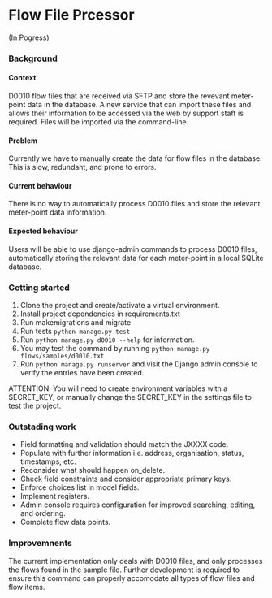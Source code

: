 # Flow File Prcessor
(In Pogress)


### Background

#### Context
D0010 flow files that are received via SFTP and store the revevant meter-point data in the database. A new service that can import these files and allows their information to be accessed via the web by support staff is required. Files will be imported via the command-line. 

#### Problem
Currently we have to manually create the data for flow files in the database. This is slow, redundant, and prone to errors.

#### Current behaviour
There is no way to automatically process D0010 files and store the relevant meter-point data information.

#### Expected behaviour
Users will be able to use django-admin commands to process D0010 files, automatically storing the relevant data for each meter-point in a local SQLite database.


### Getting started

1. Clone the project and create/activate a virtual environment.
2. Install project dependencies in requirements.txt
3. Run makemigrations and migrate
4. Run tests `python manage.py test`
5. Run `python manage.py d0010 --help` for information.
6. You may test the command by running `python manage.py flows/samples/d0010.txt`
7. Run `python manage.py runserver` and visit the Django admin console 
to verify the entries have been created.

ATTENTION: You will need to create environment variables with a SECRET_KEY, or manually change the SECRET_KEY in the settings file to test the project.


### Outstading work
    
- Field formatting and validation should match the JXXXX code.
- Populate with further information i.e. address, organisation, status, timestamps, etc.
- Reconsider what should happen on_delete.
- Check field constraints and consider appropriate primary keys.
- Enforce choices list in model fields.
- Implement registers.
- Admin console requires configuration for improved searching, editing, and ordering.
- Complete flow data points.


### Improvemnents

The current implementation only deals with D0010 files, and only processes the flows found in the sample file. Further development is required to ensure this command can properly accomodate all types of flow files and flow items.
